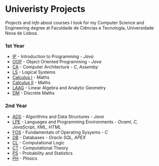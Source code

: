 # Univeristy Projects

*Projects* and *info* about courses I took for my Computer Science and Engineering degree at Faculdade de Ciências e Tecnologia, Universidade Nova de Lisboa.

### 1st Year
* [IP](01_Semester/IP) - Introduction to Programming - *Java*
* [OOP](02_Semester/OOP) - Object Oriented Programming - *Java*
* [CA](02_Semester/CA) - Computer Architecture - *C*, *Assemby*
* [LS](01_Semester/LS) - Logical Systems
* [Calculus I](01_Semester/Calculus_1) - Maths
* [Calculus II](02_Semester/Calculus_2) - Maths
* [LAAG](01_Semester/LAAG) - Linear Algebra and Analytic Geometry
* [DM](02_Semester/DM) - Discrete Maths

### 2nd Year
* [ADS](03_Semester/ADS) - Algorithms and Data Structures - *Java*
* [LPE](04_Semester/LPE) - Languages and Programming Environments - *Ocaml*, *C*, *JavaScript*, *XML*, *HTML*
* [FOS](03_Semester/FOS) - Fundamentals of Operating Sysyems - *C*
* [DB](04_Semester/DB) - Databases - *Oracle SQL, APEX*
* [CL](03_Semester/CL) - Computational Logic
* [CT](04_Semester/CT) - Computational Theory
* [PS](04_Semester/PS) - Probability and Statistics
* [PH](03_Semester/PH) - Phisics
